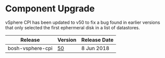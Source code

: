 # Component Upgrade

vSphere CPI has been updated to v50 to fix a bug found in earlier versions that
only selected the first ephermeral disk in a list of datastores.

| Release | Version | Release Date |
| --------- | ------- | ------------ |
bosh-vsphere-cpi | [50](https://github.com/cloudfoundry-incubator/bosh-vsphere-cpi-release/releases/tag/v50) | 8 Jun 2018
